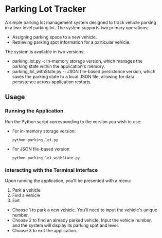 # Parking Lot Tracker
A simple parking lot management system designed to track vehicle parking in a two-level parking lot. The system supports two primary operations:

* Assigning parking space to a new vehicle.
* Retrieving parking spot information for a particular vehicle.

The system is available in two versions:

* parking_lot.py -: In-memory storage version, which manages the parking state within the application's memory.
* parking_lot_withState.py -: JSON file-based persistence version, which saves the parking state to a local JSON file, allowing for data persistence across application restarts.

## Usage
### Running the Application
Run the Python script corresponding to the version you wish to use:
* For in-memory storage version:
    ```properties 
    python parking_lot.py
    ```
* For JSON file-based version:
    ```properties 
    python parking_lot_withState.py
    ```

### Interacting with the Terminal Interface
Upon running the application, you'll be presented with a menu:
1. Park a vehicle
2. Find a vehicle
3. Exit

* Choose 1 to park a new vehicle. You'll need to input the vehicle's unique number.
* Choose 2 to find an already parked vehicle. Input the vehicle number, and the system will display its parking spot and level.
* Choose 3 to exit the application.